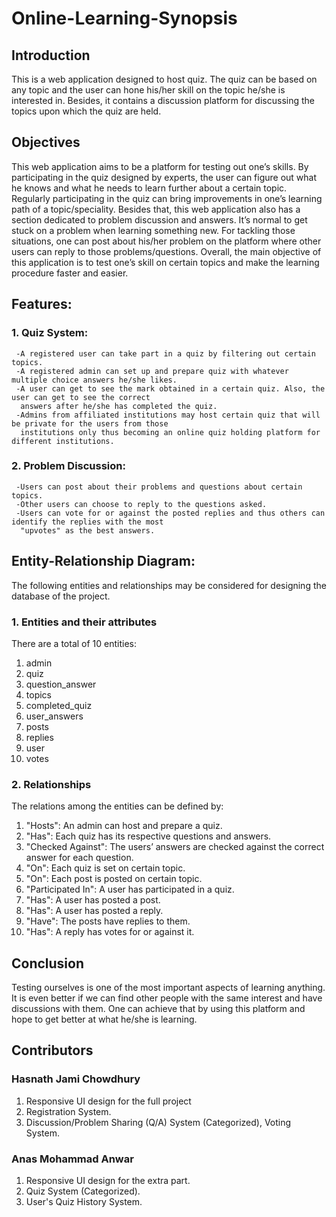 # Online-Learning-Synopsis
## Introduction
This is a web application designed to host quiz. The quiz can be based on any topic and the user can hone
his/her skill on the topic he/she is interested in. Besides, it contains a discussion platform for discussing the topics upon which the quiz are held.

## Objectives
This web application aims to be a platform for testing out one’s skills. By participating in the quiz designed
by experts, the user can figure out what he knows and what he needs to learn further about a certain topic.
Regularly participating in the quiz can bring improvements in one’s learning path of a topic/speciality. Besides
that, this web application also has a section dedicated to problem discussion and answers. It’s normal to get
stuck on a problem when learning something new. For tackling those situations, one can post about his/her
problem on the platform where other users can reply to those problems/questions. Overall, the main objective
of this application is to test one’s skill on certain topics and make the learning procedure faster and easier.

## Features:
### 1. Quiz System:
     -A registered user can take part in a quiz by filtering out certain topics.
     -A registered admin can set up and prepare quiz with whatever multiple choice answers he/she likes.
     -A user can get to see the mark obtained in a certain quiz. Also, the user can get to see the correct
      answers after he/she has completed the quiz.
     -Admins from affiliated institutions may host certain quiz that will be private for the users from those
      institutions only thus becoming an online quiz holding platform for different institutions.
     
     
### 2. Problem Discussion:
     -Users can post about their problems and questions about certain topics.
     -Other users can choose to reply to the questions asked.
     -Users can vote for or against the posted replies and thus others can identify the replies with the most
      "upvotes" as the best answers.
      
      
## Entity-Relationship Diagram:
The following entities and relationships may be considered for designing the database of the project.

### 1. Entities and their attributes
There are a total of 10 entities:
1. admin
2. quiz
3. question_answer
4. topics
5. completed_quiz
6. user_answers
7. posts
8. replies
9. user
10. votes

### 2. Relationships
The relations among the entities can be defined by:
1. "Hosts": An admin can host and prepare a quiz.
2. "Has": Each quiz has its respective questions and answers.
3. "Checked Against": The users’ answers are checked against the correct answer for each question.
4. "On": Each quiz is set on certain topic.
5. "On": Each post is posted on certain topic.
6. "Participated In": A user has participated in a quiz.
7. "Has": A user has posted a post.
8. "Has": A user has posted a reply.
9. "Have": The posts have replies to them.
10. "Has": A reply has votes for or against it.




 ## Conclusion
 Testing ourselves is one of the most important aspects of learning anything. It is even better if we can find other people with the same interest and have discussions with them. One can achieve that by using this platform and hope to get better at what he/she is learning.
 
 ## Contributors
 ### Hasnath Jami Chowdhury
   1. Responsive UI design for the full project
   2. Registration System.
   3. Discussion/Problem Sharing (Q/A) System (Categorized), Voting System.
   
 ### Anas Mohammad Anwar
   1. Responsive UI design for the extra part.
   2. Quiz System (Categorized).
   3. User's Quiz History System.
 
 
